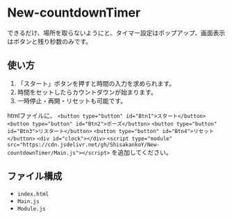 # New-countdownTimer

できるだけ、場所を取らないようにと、タイマー設定はポップアップ、画面表示はボタンと残り秒数のみです。

## 使い方

1. 「スタート」ボタンを押すと時間の入力を求められます。  
2. 時間をセットしたらカウントダウンが始まります。  
3. 一時停止・再開・リセットも可能です。

htmlファイルに、
`<button type="button" id="Btn1">スタート</button>`
`<button type="button" id="Btn2">ポーズ</button>`
`<button type="button" id="Btn3">リスタート</button>`
`<button type="button" id="Btn4">リセット</button>`
`<div id="clock"></div>`
`<script type="module" src="https://cdn.jsdelivr.net/gh/ShisakankoY/New-countdownTimer/Main.js"></script>`
を追加してください。

## ファイル構成

- `index.html`
- `Main.js`  
- `Module.js`
